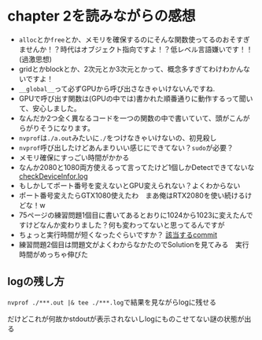 # chapter 2を読みながらの感想

- `alloc`とか`free`とか、メモリを確保するのにそんな関数使ってるのおそすぎませんか！？時代はオブジェクト指向ですよ！？低レベル言語嫌いです！！(過激思想)
- gridとかblockとか、2次元とか3次元とかって、概念多すぎてわけわかんないですよ！
- `__global__`って必ずGPUから呼び出さなきゃいけないんですね.
- GPUで呼び出す関数は(GPUの中では)書かれた順番通りに動作するって聞いて、安心しました。
- なんだか2つ全く異なるコードを一つの関数の中で書いていて、頭がこんがらがりそうになります。
- `nvprof`は`./a.out`みたいに`./`をつけなきゃいけないの、初見殺し
- `nvprof`呼び出したけどあんまりいい感じにできてない？`sudo`が必要？
- メモリ確保にすっごい時間がかかる
- なんか2080と1080両方使えるって言ってたけど1個しかDetectできてないな[checkDeviceInfor.log](checkDeviceInfor.log)
- もしかしてポート番号を変えないとGPU変えられない？よくわからない
- ポート番号変えたらGTX1080使えたわ　まあ俺はRTX2080を使い続けるけどな！w
- 75ページの練習問題1個目に書いてあるとおりに1024から1023に変えたんですけどなんか変わりました？何も変わってないと思ってるんですが
- ちょっと実行時間が短くなったぐらいですか？ [該当するcommit](https://github.com/akimasa-l/cuda/commit/39c78da0950876a916bf828e71180cd9f3c028af?branch=39c78da0950876a916bf828e71180cd9f3c028af&diff=split)
- 練習問題2個目は問題文がよくわからなかたのでSolutionを見てみる　実行時間がめっちゃ伸びた

## logの残し方

`nvprof ./***.out |& tee ./***.log`で結果を見ながらlogに残せる

だけどこれが何故かstdoutが表示されないしlogにものこせてない謎の状態が出る
